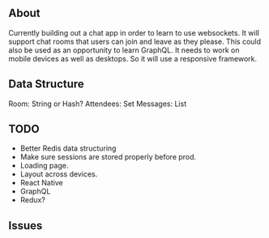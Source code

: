 About
-----
Currently building out a chat app in order to learn to use websockets. It will support chat rooms that
users can join and leave as they please. This could also be used as an opportunity to learn GraphQL. It needs to work
on mobile devices as well as desktops. So it will use a responsive framework.

Data Structure
--------------
Room: String or Hash?
Attendees: Set
Messages: List

TODO
----
- Better Redis data structuring
- Make sure sessions are stored properly before prod.
- Loading page.
- Layout across devices.
- React Native
- GraphQL
- Redux?

Issues
------
